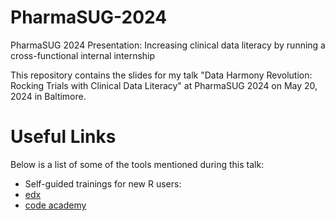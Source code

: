 # PharmaSUG-2024
PharmaSUG 2024 Presentation: Increasing clinical data literacy by running a cross-functional internal internship

This repository contains the slides for my talk "Data Harmony Revolution: Rocking Trials with Clinical Data Literacy" at PharmaSUG 2024 on May 20, 2024 in Baltimore.

# Useful Links
Below is a list of some of the tools mentioned during this talk:

- Self-guided trainings for new R users:
 - [edx]([https://pages.github.com/](https://www.edx.org/?utm_source=google&utm_campaign=18736834479&utm_medium=cpc&utm_term=edx&hsa_acc=7245054034&hsa_cam=18736834479&hsa_grp=140243978342&hsa_ad=706728144418&hsa_src=g&hsa_tgt=kwd-89882436&hsa_kw=edx&hsa_mt=e&hsa_net=adwords&hsa_ver=3&gad_source=1&gclid=CjwKCAjwlbu2BhA3EiwA3yXyu96ImjuicAmPLyI5SaQKCALXwW1U5v0DQl3Xexxh9BBocMV_UjSccxoCnkQQAvD_BwE))
  - [code academy](https://www.codecademy.com/)


